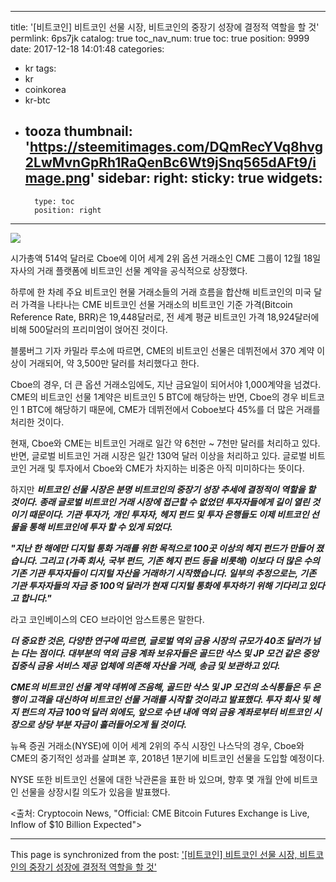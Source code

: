 
---
title: '[비트코인] 비트코인 선물 시장, 비트코인의 중장기 성장에 결정적 역할을 할 것'
permlink: 6ps7jk
catalog: true
toc_nav_num: true
toc: true
position: 9999
date: 2017-12-18 14:01:48
categories:
- kr
tags:
- kr
- coinkorea
- kr-btc
- tooza
thumbnail: 'https://steemitimages.com/DQmRecYVq8hvg2LwMvnGpRh1RaQenBc6Wt9jSnq565dAFt9/image.png'
sidebar:
    right:
        sticky: true
widgets:
    -
        type: toc
        position: right
---


![](https://steemitimages.com/DQmRecYVq8hvg2LwMvnGpRh1RaQenBc6Wt9jSnq565dAFt9/image.png)

시가총액 514억 달러로 Cboe에 이어 세계 2위 옵션 거래소인 CME 그룹이 12월 18일 자사의 거래 플랫폼에 비트코인 선물 계약을 공식적으로 상장했다.

하루에 한 차례 주요 비트코인 현물 거래소들의 거래 흐름을 합산해 비트코인의 미국 달러 가격을 나타나는 CME 비트코인 선물 거래소의 비트코인 기준 가격(Bitcoin Reference Rate, BRR)은 19,448달러로, 전 세계 평균 비트코인 가격 18,924달러에 비해 500달러의 프리미엄이 얹어진 것이다. 

블룸버그 기자 카밀라 루소에 따르면, CME의 비트코인 선물은 데뷔전에서 370 계약 이상이 거래되어, 약 3,500만 달러를 처리했다고 한다.

Cboe의 경우, 더 큰 옵션 거래소임에도, 지난 금요일이 되어서야 1,000계약을 넘겼다.  CME의 비트코인 선물 1계약은 비트코인 5 BTC에 해당하는 반면, Cboe의 경우 비트코인 1 BTC에 해당하기 때문에, CME가 데뷔전에서 Coboe보다 45%를 더 많은 거래를 처리한 것이다. 

현재, Cboe와 CME는 비트코인 거래로 일간 약 6천만 ~ 7천만 달러를 처리하고 있다.  반면, 글로벌 비트코인 거래 시장은 일간 130억 달러 이상을 처리하고 있다.  글로벌 비트코인 거래 및 투자에서 Cboe와 CME가 차지하는 비중은 아직 미미하다는 뜻이다. 

하지만 ***비트코인 선물 시장은 분명 비트코인의 중장기 성장 추세에 결정적이 역할을 할 것이다.   종래 글로벌 비트코인 거래 시장에 접근할 수 없었던 투자자들에게 길이 열린 것이기 때문이다.   기관 투자가, 개인 투자자, 헤지 펀드 및 투자 은행들도 이제 비트코인 선물을 통해 비트코인에 투자 할 수 있게 되었다.*** 

***"지난 한 해에만 디지털 통화 거래를 위한 목적으로 100곳 이상의 헤지 펀드가 만들어 졌습니다.  그리고 (가족 회사, 국부 펀드, 기존 헤지 펀드 등을 비롯해) 이보다 더 많은 수의 기존 기관 투자자들이  디지털 자산을 거래하기 시작했습니다. 일부의 추정으로는, 기존 기관 투자자들의 자금 중 100억 달러가 현재 디지털 통화에 투자하기 위해 기다리고 있다고 합니다."*** 


라고 코인베이스의 CEO 브라이언 암스트롱은 말한다.

***더 중요한 것은, 다양한 연구에 따르면, 글로벌 역외 금융 시장의 규모가 40조 달러가 넘는 다는 점이다.  대부분의 역외 금융 계좌 보유자들은 골드만 삭스 및 JP 모건 같은 중앙 집중식 금융 서비스 제공 업체에 의존해 자산을 거래, 송금 및 보관하고 있다.*** 

***CME의 비트코인 선물 계약 데뷔에 즈음해, 골드만 삭스 및 JP 모건의 소식통들은 두 은행이 고객을 대신하여 비트코인 선물 거래를 시작할 것이라고 발표했다.  투자 회사 및 헤지 펀드의 자금 100억 달러 외에도, 앞으로 수년 내에 역외 금융 계좌로부터 비트코인 시장으로 상당 부분 자금이 흘러들어오게 될 것이다.***

뉴욕 증권 거래소(NYSE)에 이어 세계 2위의 주식 시장인 나스닥의 경우, Cboe와 CME의 중기적인 성과를 살펴본 후, 2018년 1분기에 비트코인 선물을 도입할 예정이다.

NYSE 또한 비트코인 선물에 대한 낙관론을 표한 바 있으며, 향후 몇 개월 안에 비트코인 선물을 상장시킬 의도가 있음을 발표했다.

<출처: Cryptocoin News, "Official: CME Bitcoin Futures Exchange is Live, Inflow of $10 Billion Expected">

- - -

This page is synchronized from the post: ['[비트코인] 비트코인 선물 시장, 비트코인의 중장기 성장에 결정적 역할을 할 것'](https://steemit.com/@pius.pius/6ps7jk)
